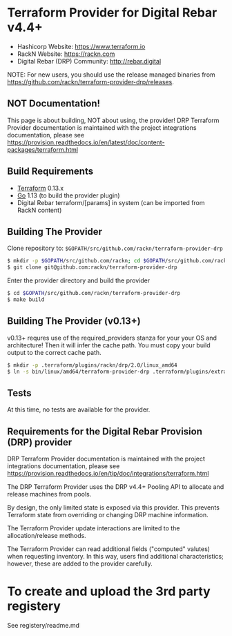 Terraform Provider for Digital Rebar v4.4+
==========================================

- Hashicorp Website: https://www.terraform.io
- RackN Website: https://rackn.com
- Digital Rebar (DRP) Community:  http://rebar.digital

NOTE: For new users, you should use the release managed binaries from https://github.com/rackn/terraform-provider-drp/releases.

NOT Documentation!
------------------

This page is about building, NOT about using, the provider!  DRP Terraform Provider documentation is maintained with the project integrations documentation, please see https://provision.readthedocs.io/en/latest/doc/content-packages/terraform.html

Build Requirements
------------------

-	[Terraform](https://www.terraform.io/downloads.html) 0.13.x
-	[Go](https://golang.org/doc/install) 1.13 (to build the provider plugin)
-	Digital Rebar terraform/[params] in system (can be imported from RackN content)


Building The Provider
---------------------

Clone repository to: `$GOPATH/src/github.com/rackn/terraform-provider-drp`

```sh
$ mkdir -p $GOPATH/src/github.com/rackn; cd $GOPATH/src/github.com/rackn
$ git clone git@github.com:rackn/terraform-provider-drp
```

Enter the provider directory and build the provider

```sh
$ cd $GOPATH/src/github.com/rackn/terraform-provider-drp
$ make build
```

Building The Provider (v0.13+)
------------------------------

v0.13+ requres use of the required_providers stanza for your your OS and architecture!  Then it will infer the cache path.  You must copy your build output to the correct cache path.


```sh
$ mkdir -p .terraform/plugins/rackn/drp/2.0/linux_amd64
$ ln -s bin/linux/amd64/terraform-provider-drp .terraform/plugins/extras.rackn.io/rackn/drp/2.0.0/linux_amd64
```

Tests
-----

At this time, no tests are available for the provider.


Requirements for the Digital Rebar Provision (DRP) provider
-----------------------------------------------------------

DRP Terraform Provider documentation is maintained with the project integrations documentation, please see https://provision.readthedocs.io/en/tip/doc/integrations/terraform.html

The DRP Terraform Provider uses the DRP v4.4+ Pooling API to allocate and release
machines from pools.

By design, the only limited state is exposed via this provider.  This prevents Terraform state from overriding or changing DRP machine information.

The Terraform Provider update interactions are limited to the allocation/release methods.

The Terraform Provider can read additional fields ("computed" valutes) when requesting inventory. In this way, users find additional characteristics; however, these are
added to the provider carefully.


To create and upload the 3rd party registery
=============================================

See registery/readme.md
